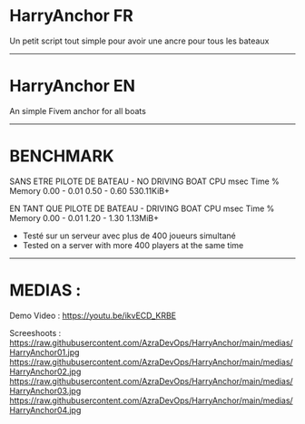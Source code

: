 # HarryAnchor FR
Un petit script tout simple pour avoir une ancre pour tous les bateaux

----------------------------------------------------------------------------

# HarryAnchor EN
An simple Fivem anchor for all boats 

------------------------------------------------------------------------------

# BENCHMARK

SANS ETRE PILOTE DE BATEAU - NO DRIVING BOAT
CPU msec 		Time %		Memory
0.00 - 0.01		0.50 - 0.60	530.11KiB+

EN TANT QUE PILOTE DE BATEAU - DRIVING BOAT
CPU msec 		Time %		Memory
0.00 - 0.01		1.20 - 1.30	1.13MiB+

- Testé sur un serveur avec plus de 400 joueurs simultané
- Tested on a server with more 400 players at the same time

------------------------------------------------------------------------------

# MEDIAS : 

Demo Video : 
https://youtu.be/ikvECD_KRBE

Screeshoots : 
https://raw.githubusercontent.com/AzraDevOps/HarryAnchor/main/medias/HarryAnchor01.jpg
https://raw.githubusercontent.com/AzraDevOps/HarryAnchor/main/medias/HarryAnchor02.jpg
https://raw.githubusercontent.com/AzraDevOps/HarryAnchor/main/medias/HarryAnchor03.jpg
https://raw.githubusercontent.com/AzraDevOps/HarryAnchor/main/medias/HarryAnchor04.jpg
